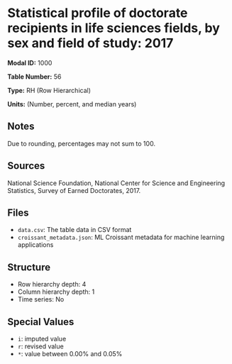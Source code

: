 # Statistical profile of doctorate recipients in life sciences fields, by sex and field of study: 2017

**Modal ID:** 1000

**Table Number:** 56

**Type:** RH (Row Hierarchical)

**Units:** (Number, percent, and median years)

## Notes

Due to rounding, percentages may not sum to 100.

## Sources

National Science Foundation, National Center for Science and Engineering Statistics, Survey of Earned Doctorates, 2017.

## Files

- `data.csv`: The table data in CSV format
- `croissant_metadata.json`: ML Croissant metadata for machine learning applications

## Structure

- Row hierarchy depth: 4
- Column hierarchy depth: 1
- Time series: No

## Special Values

- `i`: imputed value
- `r`: revised value
- `*`: value between 0.00% and 0.05%
